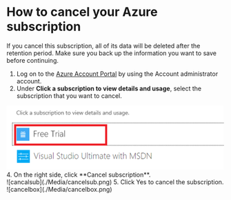 <properties 
	pageTitle="How to cancel your Azure subscription" 
	description="Describes detail steps about How to cancel your Azure subscription" 
	services="billing" 
	documentationCenter="" 
	authors="genli" 
	manager="jarrettr" 
	editor="v-jesits"/>

<tags 
	ms.service="billing" 
	ms.workload="/" 
	ms.tgt_pltfrm="na" 
	ms.devlang="na" 
	ms.topic="billing" 
	ms.date="08/13/2015" 
	ms.author="genli"/>
# How to cancel your Azure subscription
If you cancel this subscription, all of its data will be deleted after the retention period. Make sure you back up the information you want to save before continuing.

1. Log on to the [Azure Account Portal](https://account.windowsazure.com/subscriptions) by using the Account administrator account.
2. Under **Click a subscription to view details and usage**, select the subscription that you want to cancel.</br>

<img src="./Media/Selectsub.png" alt="Girl in a jacket">
4. On the right side, click **Cancel subscription**. </br> ![cancalsub](./Media/cancelsub.png)
5. Click Yes to cancel the subscription. </br> ![cancelbox](./Media/cancelbox.png)

